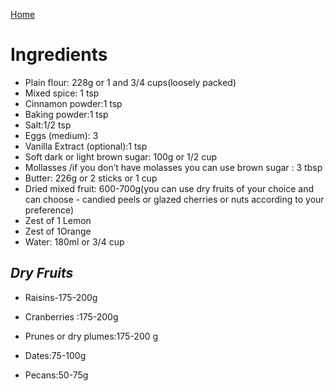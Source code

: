 [Home](https://ankitanandtopno.github.io/FruitCake/Recipe.md)

# Ingredients

- Plain flour: 228g or 1 and 3/4 cups(loosely packed)
- Mixed spice: 1 tsp
- Cinnamon powder:1 tsp
- Baking powder:1 tsp
- Salt:1/2 tsp
- Eggs (medium): 3
- Vanilla Extract (optional):1 tsp
- Soft dark or light brown sugar: 100g or 1/2 cup
- Mollasses /if you don’t have molasses you can use brown sugar : 3 tbsp
- Butter: 226g or 2 sticks or 1 cup
- Dried mixed fruit: 600-700g(you can use dry fruits of your choice and can choose - candied peels or glazed cherries or nuts according to your preference)
- Zest of 1 Lemon
- Zest of 1Orange
- Water: 180ml or 3/4 cup

## _Dry Fruits_

- Raisins-175-200g

- Cranberries :175-200g

- Prunes or dry plumes:175-200 g

- Dates:75-100g

- Pecans:50-75g
